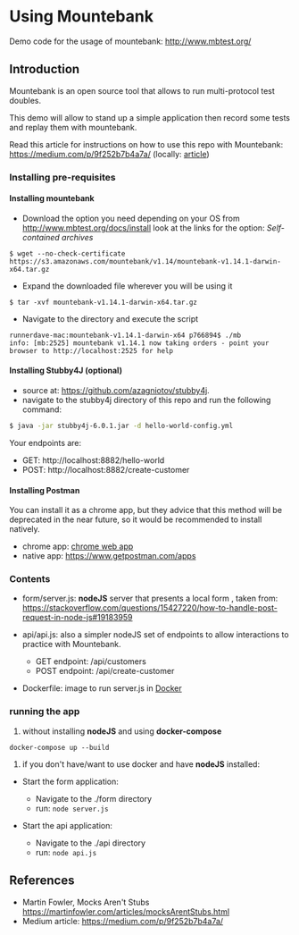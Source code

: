 # Using Mountebank

Demo code for the usage of mountebank: http://www.mbtest.org/

## Introduction

Mountebank is an open source tool that allows to run multi-protocol test doubles.

This demo will allow to stand up a simple application then record some tests and replay them with mountebank.

Read this article for instructions on how to use this repo with Mountebank: https://medium.com/p/9f252b7b4a7a/
(locally: [article]("./blog-post.md"))

### Installing pre-requisites

#### Installing mountebank

*   Download the option you need depending on your OS from http://www.mbtest.org/docs/install look at the links for the option: _Self-contained archives_
````
$ wget --no-check-certificate https://s3.amazonaws.com/mountebank/v1.14/mountebank-v1.14.1-darwin-x64.tar.gz
````
*   Expand the downloaded file wherever you will be using it
````
$ tar -xvf mountebank-v1.14.1-darwin-x64.tar.gz
````
*   Navigate to the directory and execute the script
````
runnerdave-mac:mountebank-v1.14.1-darwin-x64 p766894$ ./mb
info: [mb:2525] mountebank v1.14.1 now taking orders - point your browser to http://localhost:2525 for help
````

#### Installing Stubby4J (optional)
*   source at: https://github.com/azagniotov/stubby4j.
*   navigate to the stubby4j directory of this repo and run the following command:

````bash
$ java -jar stubby4j-6.0.1.jar -d hello-world-config.yml
````
Your endpoints are:
*   GET: http://localhost:8882/hello-world
*   POST: http://localhost:8882/create-customer

#### Installing Postman
You can install it as a chrome app, but they advice that this method will be deprecated in the near future, so it would be recommended to install natively.
*   chrome app: [chrome web app](https://chrome.google.com/webstore/detail/postman/fhbjgbiflinjbdggehcddcbncdddomop?hl=en) 
*   native app: https://www.getpostman.com/apps

### Contents

*   form/server.js: __nodeJS__ server that presents a local form , taken from: https://stackoverflow.com/questions/15427220/how-to-handle-post-request-in-node-js#19183959

* api/api.js: also a simpler nodeJS set of endpoints to allow interactions to practice with Mountebank.
    * GET endpoint: /api/customers
    * POST endpoint: /api/create-customer

*   Dockerfile: image to run server.js in [Docker](https://www.docker.com/)


### running the app

1.   without installing __nodeJS__ and using __docker-compose__

```docker-compose up --build```

1.  if you don't have/want to use docker and have __nodeJS__ installed:

*   Start the form application:
    *   Navigate to the ./form directory
    *   run: ```node server.js```

*   Start the api application:
    *   Navigate to the ./api directory
    *   run: ```node api.js```
    

## References

*   Martin Fowler, Mocks Aren't Stubs https://martinfowler.com/articles/mocksArentStubs.html
*   Medium article: https://medium.com/p/9f252b7b4a7a/
